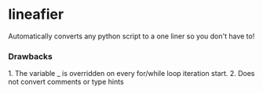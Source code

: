 <h1>lineafier</h1>
Automatically converts any python script to a one liner so you don't have to!

<h3>Drawbacks</h3>
1. The variable _ is overridden on every for/while loop iteration start.
2. Does not convert comments or type hints